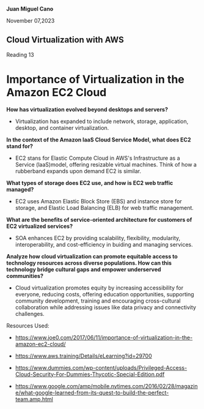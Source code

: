 **Juan Miguel Cano**
 
November 07,2023
## Cloud Virtualization with AWS

Reading 13

# Importance of Virtualization in the Amazon EC2 Cloud

**How has virtualization evolved beyond desktops and servers?**

- Virtualization has expanded to include network, storage, application, desktop, and container virtualization.

**In the context of the Amazon IaaS Cloud Service Model, what does EC2 stand for?**

- EC2 stans for Elastic Compute Cloud in AWS's Infrastructure as a Service (laaS)model, offering resizable virtual machines. Think of how a rubberband expands upon demand EC2 is similar.

**What types of storage does EC2 use, and how is EC2 web traffic managed?**

- EC2 uses Amazon Elastic Block Store (EBS) and instance store for storage, and Elastic Load Balancing (ELB) for web traffic management.

**What are the benefits of service-oriented architecture for customers of EC2 virtualized services?**

- SOA enhances EC2 by providing scalability, flexibility, modularity, interoperability, and cost-efficiency in buiding and managing services.

**Analyze how cloud virtualization can promote equitable access to technology resources across diverse populations. How can this technology bridge cultural gaps and empower underserved communities?**

- Cloud virtualization promotes equity by increasing accessibility for everyone, reducing costs, offering education opportunities, supporting community development, training and encouraging cross-cultural collaboration while addressing issues like data privacy and connectivity challenges.

Resources Used: 
- https://www.joe0.com/2017/06/11/importance-of-virtualization-in-the-amazon-ec2-cloud/

- https://www.aws.training/Details/eLearning?id=29700

- https://www.dummies.com/wp-content/uploads/Privileged-Access-Cloud-Security-For-Dummies-Thycotic-Special-Edition.pdf

- https://www.google.com/amp/mobile.nytimes.com/2016/02/28/magazine/what-google-learned-from-its-quest-to-build-the-perfect-team.amp.html
